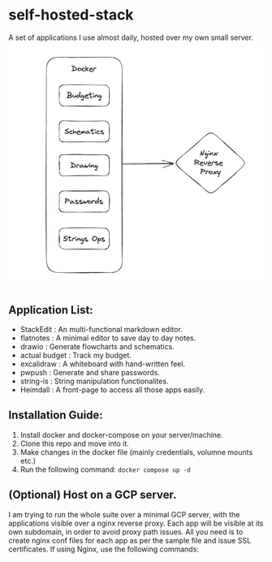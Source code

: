 # self-hosted-stack
A set of applications I use almost daily, hosted over my own small server.
![Architecture](image.png)

## Application List:  
* StackEdit : An multi-functional markdown editor.
* flatnotes : A minimal editor to save day to day notes.
* drawio : Generate flowcharts and schematics.
* actual budget : Track my budget.
* excalidraw : A whiteboard with hand-written feel.
* pwpush : Generate and share passwords.
* string-is : String manipulation functionalites.
* Heimdall : A front-page to access all those apps easily.


## Installation Guide:
1. Install docker and docker-compose on your server/machine.
2. Clone this repo and move into it.
3. Make changes in the docker file (mainly credentials, volumne mounts etc.)
4. Run the following command: `docker compose up -d`

## (Optional) Host on a GCP server.
I am trying to run the whole suite over a minimal GCP server, with the applications visible over a nginx reverse proxy. Each app will be visible at its own subdomain, in order to avoid proxy path issues.
All you need is to create nginx conf files for each app as per the sample file and issue SSL certificates.
If using Nginx, use the following commands:
